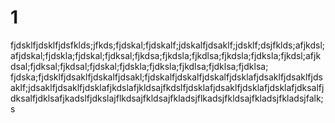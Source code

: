 # 1
fjdsklfjdsklfjdsfklds;jfkds;fjdskal;fjdskalf;jdskalfjdsaklf;jdsklf;dsjfklds;afjkdsl;afjdskal;fjdskla;fjdskal;fjdksal;fjkdsa;fjkdsla;fjkdlsa;fjkdsla;fjdksla;fjkdsl;afjkdsal;fjdksal;fjkdsal;fjdskal;fjdskla;fjdksla;fjkdlsa;fjdklsa;fjdklsa;
fjdska;fjdsklfjdsaklfjdskalfjdsakl;fjdskalfjdskalfjdskalfjdsklafjdsaklfjdsaklfjdsaklf;jdsaklfjdsaklfjdsklafjkdslafjkldsajfkdslfjdsklafjdsaklfjdsklafjdsklafjdksalfjdksalfjdklsafjkadslfjdkslajflkdsajfkldsajfkladsjflkadsjfkldsajfkladsjfkladsjfalk;s

